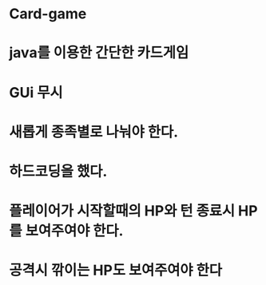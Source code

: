 # Card-game

# java를 이용한 간단한 카드게임 #

# GUi 무시 #

# 새롭게 종족별로 나눠야 한다. #

# 하드코딩을 했다. #

# 플레이어가 시작할때의 HP와 턴 종료시 HP 를 보여주여야 한다. #

# 공격시 깎이는 HP도 보여주여야 한다 #
